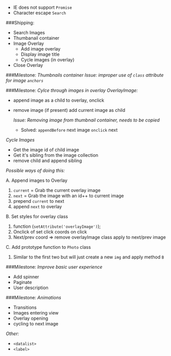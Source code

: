 - IE does not support `Promise`
- Character escape `Search` 

###Shipping: 
- Search Images
- Thumbanail container
- Image Overlay
  - Add image overlay
  - Display image title
  - Cycle images (in overlay)
- Close Overlay

###Milestone: *Thumbnails container*
  *Issue: improper use of `class` attribute for image `anchors`*

###Milestone: *Cylce through images in overlay*
*OverlayImage:*

- append image as a child to overlay, onclick
- remove image (if present) add current image as child
  
  *Issue: Removing image from thumbnail container, needs to be copied*
    - Solved: `appendBefore` next image `onclick` next

*Cycle Images*

- Get the image id of child image 
- Get it's sibling from the image collection
- remove child and append sibling


*Possible ways of doing this:*

A. Append images to Overlay
  1. `current` = Grab the current overlay image 
  2. `next` = Grab the image with an id++ to current image
  3. prepend `current` to next
  4. append `next` to overlay

B. Set styles for overlay class
  1. function (`setAttribute('overlayImage')`);
  2. Onclick of set click coords on click 
  3. Next/prev coord => remove overlayImage class apply to next/prev image

C. Add prototype function to `Photo` class
  1. Similar to the first two but will just create a new `img` and apply method `B`

###Milestone: *Improve basic user experience*
- Add spinner
- Paginate 
- User description

###Milestone: *Animations*
- Transitions
 - Images entering view
 - Overlay opening 
 - cycling to next image

*Other:*

- `<datalist>`
- `<label>`